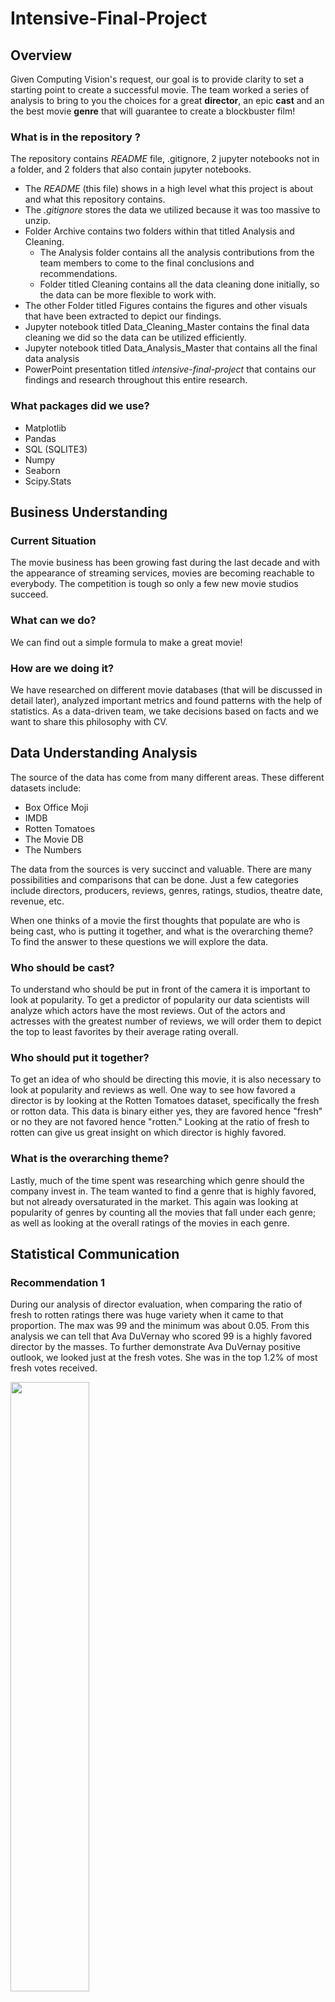 # Intensive-Final-Project

## Overview
Given Computing Vision's request, our goal is to provide clarity to set a starting point to create a successful movie. The team worked a series of analysis to bring to you the choices for a great **director**, an epic **cast** and an the best movie **genre** that will guarantee to create a blockbuster film! 

### What is in the repository ?

The repository contains *README* file, .gitignore, 2 jupyter notebooks not in a folder, and 2 folders that also contain jupyter notebooks.

- The *README* (this file) shows in a high level what this project is about and what this repository contains.
- The *.gitignore* stores the data we utilized because it was too massive to unzip.
- Folder Archive contains two folders within that titled Analysis and Cleaning.
  - The Analysis folder contains all the analysis contributions from the team members to come to the final conclusions and recommendations.
  - Folder titled Cleaning contains all the data cleaning done initially, so the data can be more flexible to work with.
- The other Folder titled Figures contains the figures and other visuals that have been extracted to depict our findings.
- Jupyter notebook titled Data_Cleaning_Master contains the final data cleaning we did so the data can be utilized efficiently.
- Jupyter notebook titled Data_Analysis_Master that contains all the final data analysis 
- PowerPoint presentation titled *intensive-final-project* that contains our findings and research throughout this entire research.

### What packages did we use?
 - Matplotlib
 - Pandas
 - SQL (SQLITE3)
 - Numpy
 - Seaborn
 - Scipy.Stats
 
## Business Understanding
### Current Situation 
The movie business has been growing fast during the last decade and with the appearance of streaming services, movies are becoming reachable to everybody. The competition is tough so only a few new movie studios succeed. 
### What can we do?
We can find out a simple formula to make a great movie!
### How are we doing it?
We have researched on different movie databases (that will be discussed in detail later), analyzed important metrics and found patterns with the help of statistics. 
As a data-driven team, we take decisions based on facts and we want to share this philosophy with CV. 

## Data Understanding Analysis 
The source of the data has come from many different areas. These different datasets include:
 - Box Office Moji
 - IMDB
 - Rotten Tomatoes
 - The Movie DB
 - The Numbers

The data from the sources is very succinct and valuable.  There are many possibilities and comparisons that can be done. Just a few categories include directors, producers, reviews, genres,  ratings, studios, theatre date, revenue, etc.

When one thinks of a movie the first thoughts that populate are who is being cast, who is putting it together, and what is the overarching theme?  To find the answer to these questions we will explore the data. 

### Who should be cast?
To understand who should be put in front of the camera it is important to look at popularity. To get a predictor of popularity our data scientists will analyze which actors have the most reviews. Out of the actors and actresses with the greatest number of reviews, we will order them to depict the top to least favorites by their average rating overall.

### Who should put it together?
To get an idea of who should be directing this movie, it is also necessary to look at popularity and reviews as well.  One way to see how favored a director is by looking at the Rotten Tomatoes dataset, specifically the fresh or rotton  data. This data is binary either yes, they are favored hence "fresh" or no they are not favored hence "rotten." Looking at the ratio of fresh to rotten can give us great insight on which director is highly favored. 

### What is the overarching theme?
Lastly, much of the time spent was researching which genre should the company invest in. The team wanted to find a genre that is highly favored, but not already oversaturated in the market. This again was looking at popularity of genres by counting all the movies that fall under each genre; as well as looking at the overall ratings of the movies in each genre.


## Statistical Communication 
### Recommendation 1

During our analysis of director evaluation, when comparing the ratio of fresh to rotten ratings there was huge variety when it came to that proportion. The max was 99 and the minimum was  about 0.05. From this analysis we can tell that Ava DuVernay who scored 99 is a highly favored director by the masses. To further demonstrate Ava DuVernay positive outlook, we looked just at the fresh votes. She was in the top 1.2% of most fresh votes received.

<img src="/Figures/director_vs_fresh.png" width=50% height=50%>

<img src="/Figures/Director_vs_TotalNumberFreshReviews.png" width=50% height=50%>


### Recommendation 2

When trying to select which actors and actresses should be cast out of the masses our first form of evaluation was looking at which had the most reviews. The more reviews the more popularity. Once finding the top 10 actors with most reviews, we averaged all the rating they ever received then sorted from greatest to least. It is no surprise Robert Downey Jr., Chris Evans, Amy Adams, and Rachel McAdams were on this list all scoring over 7/10 in ratings. In addition, it is important to note, there is no relation between ratings and number of members in a cast.The correlation coefficient is almost 0.  In addition, it is noted most productions have an average cast size of 4 protagonist characters.

<img src="/Figures/cast_counts_hist.png" width=50% height=50%>

<img src="/Figures/cast_counts_average_ratings.png" width=50% height=50%>

<img src="/Figures/top10actors.png" width=50% height=50%>

<img src="/Figures/top10actresses.png" width=50% height=50%>


### Recommendation 3

In regards to genre, there many genres that are oversaturating the industry, specifically drama and documentaries. Once we removed the oversaturated genres, and just looked at the top overall ratings of all the movies in each genre we found that Music is a great genre to have for upcoming movies. For example, the music genre has an average rating of 7.2, while overall genres have an average rating of 6.1. 

<img src="/Figures/averageRatingPerGenre.png" width=50% height=50%>

<img src="/Figures/averageRatingOfMovie.png" width=50% height=50%>


## Conclusions 
Overall, this study and research has given much qualitative and quantitative data to make reasonable recommendations with backing. The team strongly recommends having Ava DuVernay direct a film with the genre of Music, which casts any of the top 20 actors we have listed. 




